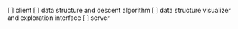 [ ] client
    [ ] data structure and descent algorithm
    [ ] data structure visualizer and exploration interface
[ ] server
